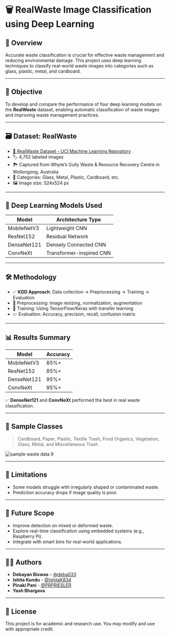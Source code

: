 # 🗑️ RealWaste Image Classification using Deep Learning

## 📌 Overview

Accurate waste classification is crucial for effective waste management and reducing environmental damage. This project uses deep learning techniques to classify real-world waste images into categories such as glass, plastic, metal, and cardboard.

---

## 🎯 Objective

To develop and compare the performance of four deep learning models on the **RealWaste** dataset, enabling automatic classification of waste images and improving waste management practices.

---

## 🗃️ Dataset: RealWaste
- [🔗 RealWaste Dataset - UCI Machine Learning Repository](https://archive.ics.uci.edu/dataset/908/realwaste)
- 🏷️ 4,752 labeled images  
- 🏞️ Captured from Whyte’s Gully Waste & Resource Recovery Centre in Wollongong, Australia  
- 🧾 Categories: Glass, Metal, Plastic, Cardboard, etc.  
- 🖼️ Image size: 524x524 px  

---

## 🧠 Deep Learning Models Used

| Model         | Architecture Type    |
|---------------|-----------------------|
| MobileNetV3   | Lightweight CNN       |
| ResNet152     | Residual Network      |
| DenseNet121   | Densely Connected CNN |
| ConvNeXt      | Transformer-inspired CNN |

---

## 🛠️ Methodology

- ✅ **KDD Approach**: Data collection → Preprocessing → Training → Evaluation  
- 🧼 Preprocessing: Image resizing, normalization, augmentation  
- 🧠 Training: Using TensorFlow/Keras with transfer learning  
- 📈 Evaluation: Accuracy, precision, recall, confusion matrix  

---

## 📊 Results Summary

| Model        | Accuracy |
|--------------|----------|
| MobileNetV3  | 85%+     |
| ResNet152    | 85%+     |
| DenseNet121  | 95%+     |
| ConvNeXt     | 95%+     |

✅ **DenseNet121** and **ConvNeXt** performed the best in real waste classification.

---

## 📸 Sample Classes

>   Cardboard, Paper, Plastic, Textile Trash,
 Food Organics, Vegetation, Glass, Metal, and Miscellaneous
 Trash
> 
![sample waste data 9](https://github.com/user-attachments/assets/137e7e32-ff0a-44ba-82b6-d13764f0c645)

---

## 🚧 Limitations

- Some models struggle with irregularly shaped or contaminated waste.
- Prediction accuracy drops if image quality is poor.

---

## 🔮 Future Scope

- Improve detection on mixed or deformed waste.
- Explore real-time classification using embedded systems (e.g., Raspberry Pi).
- Integrate with smart bins for real-world applications.

---

## 👨‍💻 Authors

- **Debayan Biswas** – [@deba033](https://github.com/deba033)
- **Ishita Kundu** - [@IshitaK834](https://github.com/IshitaK834)
- **Pinaki Pani** - [@PRPRIESLER](https://github.com/PRPRIESLER)
- **Yash Bhargava** 

---

## 📄 License

This project is for academic and research use. You may modify and use with appropriate credit.
